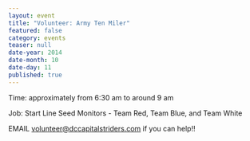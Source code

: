 ```yaml
---
layout: event
title: "Volunteer: Army Ten Miler"
featured: false
category: events
teaser: null
date-year: 2014
date-month: 10
date-day: 11
published: true
---
```


Time: approximately from 6:30 am to around 9 am

Job: Start Line Seed Monitors - Team Red, Team Blue, and Team White

EMAIL volunteer@dccapitalstriders.com if you can help!!